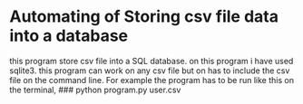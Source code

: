# Automating of Storing csv file data into a database

this program store csv file into a  SQL database. on this program i have used sqlite3. this program can work on any csv file but on has to include the csv file on the command line.
For example the program has to be run like this on the terminal, ### python program.py user.csv
